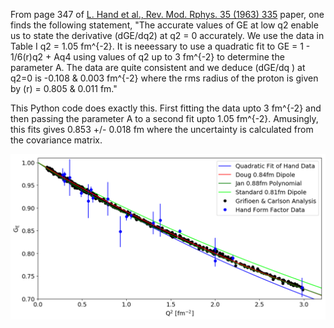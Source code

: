 From page 347 of <a href="https://journals.aps.org/rmp/abstract/10.1103/RevModPhys.35.335">L. Hand et al., Rev. Mod. Rphys. 35 (1963) 335</a> paper, one finds the following statement, "The accurate values of GE at low q2 enable us to
state the derivative (dGE/dq2) at q2 = 0 accurately.
We use the data in Table I q2 = 1.05 fm^{-2}. It is
neeessary to use a quadratic fit to GE = 1 - 1/6(r)q2 + Aq4 
using values of q2 up to 3 fm^{-2} to determine the
parameter A.   The data are quite consistent and we
deduce (dGE/dq ) at q2=0 is -0.108 & 0.003 fm^{-2}
where the rms radius of the proton is given by
(r) = 0.805 & 0.011 fm."

This Python code does exactly this.   First fitting the data
upto 3 fm^{-2} and then passing the parameter A to a second
fit upto 1.05 fm^{-2}.   Amusingly, this fits gives 0.853  +/-  0.018 fm
where the uncertainty is calculated from the covariance matrix.  

<img src="https://raw.githubusercontent.com/JeffersonLab/Example-Fitting-Codes/master/Python/python-output.png" width="1024">
